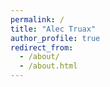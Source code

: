 ```yaml
---
permalink: /
title: "Alec Truax"
author_profile: true
redirect_from: 
  - /about/
  - /about.html
---
```



